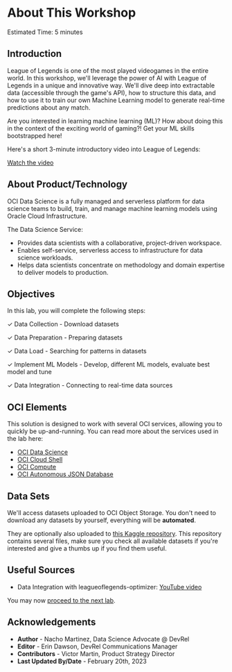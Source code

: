 # About This Workshop

Estimated Time: 5 minutes

## Introduction

League of Legends is one of the most played videogames in the entire world. In this workshop, we'll leverage the power of AI with League of Legends in a unique and innovative way. We'll dive deep into extractable data (accessible through the game's API), how to structure this data, and how to use it to train our own Machine Learning model to generate real-time predictions about any match.

Are you interested in learning machine learning (ML)? How about doing this in the context of the exciting world of gaming?! Get your ML skills bootstrapped here!

Here's a short 3-minute introductory video into League of Legends:

[Watch the video](youtube:OfYU4gbk13w)

## About Product/Technology

OCI Data Science is a fully managed and serverless platform for data science teams to build, train, and manage machine learning models using Oracle Cloud Infrastructure.

The Data Science Service:

- Provides data scientists with a collaborative, project-driven workspace.
- Enables self-service, serverless access to infrastructure for data science workloads.
- Helps data scientists concentrate on methodology and domain expertise to deliver models to production.

## Objectives

In this lab, you will complete the following steps:

&check; Data Collection - Download datasets

&check; Data Preparation - Preparing datasets

&check; Data Load - Searching for patterns in datasets

&check; Implement ML Models - Develop, different ML models, evaluate best model and tune

&check; Data Integration - Connecting to real-time data sources


## OCI Elements

This solution is designed to work with several OCI services, allowing you to quickly be up-and-running. You can read more about the services used in the lab here:

- [OCI Data Science](https://www.oracle.com/artificial-intelligence/data-science/)
- [OCI Cloud Shell](https://docs.oracle.com/en-us/iaas/Content/API/Concepts/cloudshellintro.htm)
- [OCI Compute](https://www.oracle.com/cloud/compute/)
- [OCI Autonomous JSON Database](https://www.oracle.com/autonomous-database/autonomous-json-database/)

## Data Sets

We'll access datasets uploaded to OCI Object Storage. You don't need to download any datasets by yourself, everything will be **automated**.

They are optionally also uploaded to [this Kaggle repository](https://www.kaggle.com/jasperan/league-of-legends-1v1-matchups-results). This repository contains several files, make sure you check all available datasets if you're interested and give a thumbs up if you find them useful.

## Useful Sources

- Data Integration with leagueoflegends-optimizer: [YouTube video](https://www.youtube.com/watch?v=SlG0q4oWGsk)

You may now [proceed to the next lab](#next).


## Acknowledgements

* **Author** - Nacho Martinez, Data Science Advocate @ DevRel
* **Editor** - Erin Dawson, DevRel Communications Manager
* **Contributors** -  Victor Martin, Product Strategy Director
* **Last Updated By/Date** - February 20th, 2023